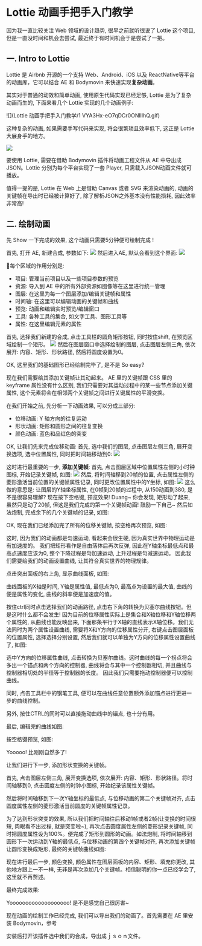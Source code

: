# Lottie 动画手把手入门教学
因为我一直比较关注 Web 领域的设计趋势, 很早之前就听很说了 Lottie 这个项目, 但是一直没时间和机会去尝试, 最近终于有时间机会于是尝试了一把。

## 一. Intro to Lottie
Lottie 是 Airbnb 开源的一个支持 Web、Android、iOS 以及 ReactNative等平台的动画库，它可以结合 AE 和 Bodymovin 来快速实现**复杂动画**。

其实对于普通的动效和简单动画, 使用原生代码实现已经足够, Lottie 是为了复杂动画而生的, 下面来看几个 Lottie 实现的几个动画例子:

![](Lottie 动画手把手入门教学/1 VYA3Hx-eO7qDCr0ONlIlhQ.gif)

这种复杂的动画, 如果需要手写代码来实现, 将会很繁琐且效率低下, 这正是 Lottie 大展身手的地方。

![](Lottie%20%E5%8A%A8%E7%94%BB%E6%89%8B%E6%8A%8A%E6%89%8B%E5%85%A5%E9%97%A8%E6%95%99%E5%AD%A6/v2-0e4e99fb36b64d2241966fa96deadb51_r.jpg)

要使用 Lottie, 需要在借助 Bodymovin 插件将动画工程文件从 AE 中导出成 JSON。Lottie 分别为每个平台实现了一套 Player, 只需载入JSON动画文件就可播放。

值得一提的是, Lottie 在 Web 上是借助 Canvas 或者 SVG 来渲染动画的,  动画的关键帧在导出时已经被计算好了, 除了解析JSON之外基本没有性能损耗, 因此效率非常高!

## 二. 绘制动画
先 Show 一下完成的效果, 这个动画只需要5分钟便可绘制完成 !

首先, 打开 AE, 新建合成, 参数如下:
![](Lottie%20%E5%8A%A8%E7%94%BB%E6%89%8B%E6%8A%8A%E6%89%8B%E5%85%A5%E9%97%A8%E6%95%99%E5%AD%A6/DDAF8800-9F4B-4F03-963B-B8619E53A967.png)
然后进入AE, 默认会看到这个界面:
![](Lottie%20%E5%8A%A8%E7%94%BB%E6%89%8B%E6%8A%8A%E6%89%8B%E5%85%A5%E9%97%A8%E6%95%99%E5%AD%A6/B1FBA8BC-41CE-4A61-A20C-5BD60BDEFFD0.png)

每个区域的作用分别是:
* 项目: 管理当前项目以及一些项目参数的预览
* 资源: 导入到 AE 中的所有外部资源如图像等在这里进行统一管理
* 图层: 在这里为每一个图层添加/编辑关键帧和属性
* 时间轴: 在这里可以编辑动画的关键帧和曲线
* 预览: 动画和编辑实时预览/编辑窗口
* 工具: 各种工具的集合, 如文字工具、图形工具等
* 属性: 在这里编辑元素的属性

首先, 选择我们新建的合成, 点击工具栏的圆角矩形按钮, 同时按住shift, 在预览区域绘制一个矩形。 
![](Lottie%20%E5%8A%A8%E7%94%BB%E6%89%8B%E6%8A%8A%E6%89%8B%E5%85%A5%E9%97%A8%E6%95%99%E5%AD%A6/F69D1C99-584D-480E-A702-1C8EE1AE9583.png)
然后在图层窗口中选择绘制的图层, 点击图层左侧三角, 依次展开: 内容、矩形、形状路径, 然后将圆度设置为0。

OK, 这里我们的基础图形已经绘制完毕了, 是不是 So easy? 

现在我们需要给其添加关键帧让其动起来。 AE 里的关键帧跟 CSS 里的 keyframe 属性没有什么区别, 我们只需要对其运动过程中的某一些节点添加关键属性, 这个元素将会在相邻两个关键帧之间进行关键属性的平滑变换。

在我们开始之前, 先分析一下动画效果, 可以分成三部分: 
* 位移动画: Y 轴方向的往复运动
* 形状动画: 矩形和圆形之间的往复变换
* 颜色动画: 蓝色和品红色的突变

OK, 让我们先来完成位移动画:
首先, 选中我们的图层, 点击图层左侧三角, 展开变换选项, 选中位置属性, 同时把时间轴移动到0:
![](Lottie%20%E5%8A%A8%E7%94%BB%E6%89%8B%E6%8A%8A%E6%89%8B%E5%85%A5%E9%97%A8%E6%95%99%E5%AD%A6/7C5F4BA7-3C06-4AAC-98C3-A85C0BFB9A73.png)

这时进行最重要的一步, **添加关键帧**:
首先, 点击图层区域中位置属性左侧的小时钟图标, 开始记录关键帧, 如图:
![](Lottie%20%E5%8A%A8%E7%94%BB%E6%89%8B%E6%8A%8A%E6%89%8B%E5%85%A5%E9%97%A8%E6%95%99%E5%AD%A6/296B290D-68E3-419D-AF06-76DAEFA08457.png)
然后, 将时间轴移到20帧的位置,  点击属性左侧的菱形激活当前位置的关键帧属性记录, 同时更改位置属性中的Y坐标, 如图:
![](Lottie%20%E5%8A%A8%E7%94%BB%E6%89%8B%E6%8A%8A%E6%89%8B%E5%85%A5%E9%97%A8%E6%95%99%E5%AD%A6/04ACA68C-00A8-4C2D-A100-591AB5321249.png)
这么做的意思是: 让图层的Y轴坐标属性, 在0帧到20帧的过程中, 从150动画到380, 是不是很容易理解?
现在按下空格键, 预览效果! Duang~ 你会发现, 矩形动了起来, 虽然只是动了20帧, 但这是我们完成的第一个关键帧动画! 鼓励一下自己~
然后如法炮制, 完成余下的几个关键帧的记录, 如图:



OK, 现在我们已经添加完了所有的位移关键帧, 按空格再次预览, 如图:



这时, 因为我们的动画都是匀速运动, 看起来会很生硬, 因为真实世界中物理运动是有加速度的。 我们把矩形看作是自由落体后再次反弹, 因此在Y轴坐标最低点和最高点速度应该为0, 整个下降过程是匀加速运动, 上升过程是匀减速运动。 因此我们需要给我们的动画设置曲线, 让其符合真实世界的物理规律。

点击突出面板的右上角, 显示曲线面板, 如图:

曲线面板的X轴是时间, Y轴是属性值, 最低点为0, 最高点为设置的最大值, 曲线的便是属性的变化, 曲线的斜率便是加速度的值。

按住ctrl同时点击选择我们的动画路径, 点击右下角的转换为贝塞尔曲线按钮。但是这时什么都不会发生! 因为目前的位移属性实际上是集合和X轴位移和Y轴位移两个属性的, 从曲线也能反映出来, 下面那条平行于X轴的直线表示X轴位移。我们无法同时为两个属性设置曲线, 需要将X和Y方向的位移属性分开, 右键点击图层面板的位置属性, 选择选择分别设置, 然后我们就可以单独为Y方向的位移属性设置曲线了, 如图:

选中Y方向的位移属性曲线, 点击转换为贝塞尔曲线。这时曲线的每一个拐点将会多出一个锚点和两个方向的控制器, 曲线将会与其中一个控制器相切, 并且曲线与控制器相切处的半径等于控制器的长度。 因此我们只需要拖动控制器便可以控制曲线。

同时, 点击工具栏中的钢笔工具, 便可以在曲线任意位置额外添加锚点进行更进一步的曲线控制。

另外, 按住CTRL的同时可以直接拖动曲线中的锚点, 也十分有用。

最后, 编辑完的曲线如图:



按空格键预览, 如图:



Yooooo! 比刚刚自然多了!

让我们进行下一步, 添加形状变换的关键帧。

首先, 点击图层左侧三角, 展开变换选项, 依次展开: 内容、矩形、形状路径。将时间轴移到0, 点击圆度左侧的时钟小图标, 开始纪录该属性关键帧。



然后将时间轴移到下一次Y轴坐标的最低点, 与位移动画的第二个关键帧对齐, 点击圆度属性左侧的菱形激活当前圆度的关键帧属性记录。

为了达到形状突变的效果, 所以我们把时间轴往后移动1帧或者2帧(让变换的时间很短, 肉眼看不出过程, 就是突变啦~), 再次点击圆度属性左侧的菱形纪录关键帧, 同时把圆度属性设为100%。便完成了矩形到圆形的动画。如法炮制, 将时间轴移到圆形下一次运动到Y轴的最低点, 与位移动画的第四个关键帧对齐, 再次添加关键帧让圆形变换成矩形, 最终的关键帧曲线如图:



现在进行最后一步, 颜色变换, 颜色属性在图层面板的内容、矩形、填充你更改, 其他地方跟上一不一样, 无非是再次添加几个关键帧。相信聪明的你一点已经学会了, 这里就不再赘述。



最终完成效果:



Yooooooooooooooooooo! 是不是感觉自己很厉害~ 

现在动画的绘制工作已经完成, 我们可以导出我们的动画了。首先需要在 AE 里安装 Bodymovin，参考

[Ｌｏｔｔｉｅ－ｗｅｂ]: https://github.com/airbnb/lottie-web

安装后打开该插件选中我们的合成，导出成ｊｓｏｎ文件。
